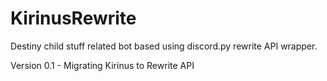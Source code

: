 # KirinusRewrite

Destiny child stuff related bot based using discord.py rewrite API wrapper.

Version 0.1 - Migrating Kirinus to Rewrite API
